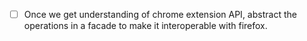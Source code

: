 - [ ] Once we get understanding of chrome extension API, abstract the operations in a facade to make it interoperable with firefox.